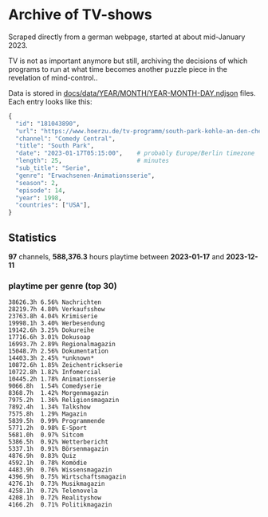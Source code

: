 # Archive of TV-shows

Scraped directly from a german webpage, started at about mid-January 2023.

TV is not as important anymore but still, archiving the decisions of which programs to run at what time
becomes another puzzle piece in the revelation of mind-control.. 

Data is stored in [docs/data/YEAR/MONTH/YEAR-MONTH-DAY.ndjson](docs/data/) files. 
Each entry looks like this:

```python
{
  "id": "181043890", 
  "url": "https://www.hoerzu.de/tv-programm/south-park-kohle-an-den-chefkoch/bid_181043890/", 
  "channel": "Comedy Central", 
  "title": "South Park", 
  "date": "2023-01-17T05:15:00",    # probably Europe/Berlin timezone 
  "length": 25,                     # minutes 
  "sub_title": "Serie", 
  "genre": "Erwachsenen-Animationsserie", 
  "season": 2, 
  "episode": 14, 
  "year": 1998, 
  "countries": ["USA"],
}
```

## Statistics

**97** channels, **588,376.3** hours playtime between **2023-01-17** and **2023-12-11**


### playtime per genre (top 30)

    38626.3h 6.56% Nachrichten
    28219.7h 4.80% Verkaufsshow
    23763.8h 4.04% Krimiserie
    19998.1h 3.40% Werbesendung
    19142.6h 3.25% Dokureihe
    17716.6h 3.01% Dokusoap
    16993.7h 2.89% Regionalmagazin
    15048.7h 2.56% Dokumentation
    14403.3h 2.45% *unknown*
    10872.6h 1.85% Zeichentrickserie
    10722.8h 1.82% Infomercial
    10445.2h 1.78% Animationsserie
    9066.8h  1.54% Comedyserie
    8368.7h  1.42% Morgenmagazin
    7975.2h  1.36% Religionsmagazin
    7892.4h  1.34% Talkshow
    7575.8h  1.29% Magazin
    5839.5h  0.99% Programmende
    5771.2h  0.98% E-Sport
    5681.0h  0.97% Sitcom
    5386.5h  0.92% Wetterbericht
    5337.1h  0.91% Börsenmagazin
    4876.9h  0.83% Quiz
    4592.1h  0.78% Komödie
    4483.9h  0.76% Wissensmagazin
    4396.9h  0.75% Wirtschaftsmagazin
    4276.1h  0.73% Musikmagazin
    4258.1h  0.72% Telenovela
    4208.1h  0.72% Realityshow
    4166.2h  0.71% Politikmagazin
